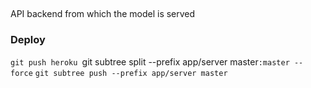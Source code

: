 ##

API backend from which the model is served

### Deploy

`git push heroku `git subtree split --prefix app/server master`:master --force`
`git subtree push --prefix app/server master`